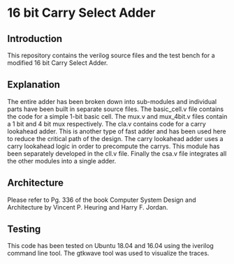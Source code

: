 # 16 bit Carry Select Adder

## Introduction
This repository contains the verilog source files and the test bench for a modified 16 bit Carry Select Adder.

## Explanation
The entire adder has been broken down into sub-modules and individual parts have been built in separate source files. The basic\_cell.v file contains the code for a simple 1-bit basic cell. The mux.v and mux\_4bit.v files contain a 1 bit and 4 bit mux respectively. The cla.v contains code for a carry lookahead adder. This is another type of fast adder and has been used here to reduce the critical path of the design. The carry lookahead adder uses a carry lookahead logic in order to precompute the carrys. This module has been separately developed in the cll.v file. Finally the csa.v file integrates all the other modules into a single adder.

## Architecture
Please refer to Pg. 336 of the book Computer System Design and Architecture by Vincent P. Heuring and Harry F. Jordan.

## Testing
This code has been tested on Ubuntu 18.04 and 16.04 using the iverilog command line tool. The gtkwave tool was used to visualize the traces.
